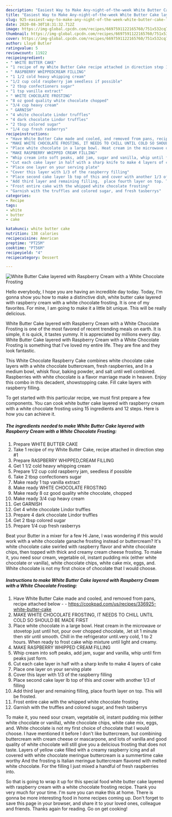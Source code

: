 ```yaml
---
description: "Easiest Way to Make Any-night-of-the-week White Butter Cake layered with Raspberry Cream with a White Chocolate Frosting"
title: "Easiest Way to Make Any-night-of-the-week White Butter Cake layered with Raspberry Cream with a White Chocolate Frosting"
slug: 925-easiest-way-to-make-any-night-of-the-week-white-butter-cake-layered-with-raspberry-cream-with-a-white-chocolate-frosting
date: 2020-08-30T18:31:32.712Z
image: https://img-global.cpcdn.com/recipes/6697591122165760/751x532cq70/white-butter-cake-layered-with-raspberry-cream-with-a-white-chocolate-frosting-recipe-main-photo.jpg
thumbnail: https://img-global.cpcdn.com/recipes/6697591122165760/751x532cq70/white-butter-cake-layered-with-raspberry-cream-with-a-white-chocolate-frosting-recipe-main-photo.jpg
cover: https://img-global.cpcdn.com/recipes/6697591122165760/751x532cq70/white-butter-cake-layered-with-raspberry-cream-with-a-white-chocolate-frosting-recipe-main-photo.jpg
author: Lloyd Butler
ratingvalue: 5
reviewcount: 11922
recipeingredient:
- " WHITE BUTTER CAKE"
- "1 recipe of my White Butter Cake recipe attached in direction step 1"
- " RASPBERRY WHIPPEDCREAM FILLING"
- "1 1/2 cold heavy whipping cream"
- "1/2 cup cold raspberry jam seedless if possible"
- "2 tbsp confectioners sugar"
- "1 tsp vanilla extract"
- " WHITE CHOCOLATE FROSTING"
- "8 oz good quality white chocolate chopped"
- "3/4 cup heavy cream"
- " GARNISH"
- "4 white chocolate Lindor truffles"
- "4 dark chocolate Lindor truffles"
- "2 tbsp colored sugar"
- "1/4 cup fresh rasberrys"
recipeinstructions:
- "Have White Butter Cake made and cooled, and removed from pans, recipe attached below  https://cookpad.com/us/recipes/336925-white-butter-cake"
- "MAKE WHITE CHOCOLATE FROSTING, IT NEEDS TO CHILL UNTIL COLD SO SHOULD BE MADE FIRST"
- "Place white chocolate in a large bowl. Heat cream in the microwave or stovetop just until hot, pour over chopped chocolate, .let sit 1 minute then stir until smooth. Chill in the refrigerator until.very cold, 1 to 2 hours. When ready to frost cake whip mixture until light and creamy."
- "MAKE RASPBERRY WHIPPED CREAM FILLING"
- "Whip cream into soft peaks, add jam, sugar and vanilla, whip until firm peaks just form."
- "Cut each cake layer in half with a sharp knife to make 4 layers of cake"
- "Place one layer on your serving plate"
- "Cover this layer with 1/3 of the raspberry filling"
- "Place second cake layer lb top of this and cover with another 1/3 of filling"
- "Add third layer and remaining filling,  place fourth layer on top. This will be frosted."
- "Frost entire cake with the whipped white chocolate frosting"
- "Garnish with the truffles and colored sugar, and fresh tasberrys"
categories:
- Recipe
tags:
- white
- butter
- cake

katakunci: white butter cake 
nutrition: 138 calories
recipecuisine: American
preptime: "PT25M"
cooktime: "PT56M"
recipeyield: "4"
recipecategory: Dessert

---
```



![White Butter Cake layered with Raspberry Cream with a White Chocolate Frosting](https://img-global.cpcdn.com/recipes/6697591122165760/751x532cq70/white-butter-cake-layered-with-raspberry-cream-with-a-white-chocolate-frosting-recipe-main-photo.jpg)

Hello everybody, I hope you are having an incredible day today. Today, I'm gonna show you how to make a distinctive dish, white butter cake layered with raspberry cream with a white chocolate frosting. It is one of my favorites. For mine, I am going to make it a little bit unique. This will be really delicious.

White Butter Cake layered with Raspberry Cream with a White Chocolate Frosting is one of the most favored of recent trending meals on earth. It is simple, it is quick, it tastes yummy. It is appreciated by millions every day. White Butter Cake layered with Raspberry Cream with a White Chocolate Frosting is something that I've loved my entire life. They are fine and they look fantastic.

This White Chocolate Raspberry Cake combines white chocolate cake layers with a white chocolate buttercream, fresh raspberries, and In a medium bowl, whisk flour, baking powder, and salt until well combined. Raspberries with white chocolate is a flavor marriage made in heaven. Enjoy this combo in this decadent, showstopping cake. Fill cake layers with raspberry filling.


To get started with this particular recipe, we must first prepare a few components. You can cook white butter cake layered with raspberry cream with a white chocolate frosting using 15 ingredients and 12 steps. Here is how you can achieve it.

<!--inarticleads1-->

##### The ingredients needed to make White Butter Cake layered with Raspberry Cream with a White Chocolate Frosting:

1. Prepare  WHITE BUTTER CAKE
1. Take 1 recipe of my White Butter Cake, recipe attached in direction step #1
1. Prepare  RASPBERRY WHIPPED,CREAM FILLING
1. Get 1 1/2 cold heavy whipping cream
1. Prepare 1/2 cup cold raspberry jam, seedless if possible
1. Take 2 tbsp confectioners sugar
1. Make ready 1 tsp vanilla extract
1. Make ready  WHITE CHOCOLATE FROSTING
1. Make ready 8 oz good quality white chocolate, chopped
1. Make ready 3/4 cup heavy cream
1. Get  GARNISH
1. Get 4 white chocolate Lindor truffles
1. Prepare 4 dark chocolate Lindor truffles
1. Get 2 tbsp colored sugar
1. Prepare 1/4 cup fresh rasberrys


Beat your Butter in a mixer for a few Hi Jane, I was wondering if this would work with a white chocolate ganache frosting instead or buttercream? It&#39;s white chocolate cake swirled with raspberry flavor and white chocolate chips, then topped with thick and creamy cream cheese frosting. To make it, you need sour cream, vegetable oil, instant pudding mix (either white chocolate or vanilla), white chocolate chips, white cake mix, eggs, and. White chocolate is not my first choice of chocolate that I would choose. 

<!--inarticleads2-->

##### Instructions to make White Butter Cake layered with Raspberry Cream with a White Chocolate Frosting:

1. Have White Butter Cake made and cooled, and removed from pans, recipe attached below -  - https://cookpad.com/us/recipes/336925-white-butter-cake
1. MAKE WHITE CHOCOLATE FROSTING, IT NEEDS TO CHILL UNTIL COLD SO SHOULD BE MADE FIRST
1. Place white chocolate in a large bowl. Heat cream in the microwave or stovetop just until hot, pour over chopped chocolate, .let sit 1 minute then stir until smooth. Chill in the refrigerator until.very cold, 1 to 2 hours. When ready to frost cake whip mixture until light and creamy.
1. MAKE RASPBERRY WHIPPED CREAM FILLING
1. Whip cream into soft peaks, add jam, sugar and vanilla, whip until firm peaks just form.
1. Cut each cake layer in half with a sharp knife to make 4 layers of cake
1. Place one layer on your serving plate
1. Cover this layer with 1/3 of the raspberry filling
1. Place second cake layer lb top of this and cover with another 1/3 of filling
1. Add third layer and remaining filling,  place fourth layer on top. This will be frosted.
1. Frost entire cake with the whipped white chocolate frosting
1. Garnish with the truffles and colored sugar, and fresh tasberrys


To make it, you need sour cream, vegetable oil, instant pudding mix (either white chocolate or vanilla), white chocolate chips, white cake mix, eggs, and. White chocolate is not my first choice of chocolate that I would choose. I have mentioned it before I don&#39;t like buttercream, but combining buttercream with cream cheese or mascarpone, and lots of vanilla and good quality of white chocolate will still give you a delicious frosting that does not taste. Layers of yellow cake filled with a creamy raspberry icing and all covered with white chocolate meringue buttercream is a summertime cake worthy And the frosting is Italian meringue buttercream flavored with melted white chocolate. For the filling I just mixed a handful of fresh raspberries into. 

So that is going to wrap it up for this special food white butter cake layered with raspberry cream with a white chocolate frosting recipe. Thank you very much for your time. I'm sure you can make this at home. There is gonna be more interesting food in home recipes coming up. Don't forget to save this page in your browser, and share it to your loved ones, colleague and friends. Thanks again for reading. Go on get cooking!
